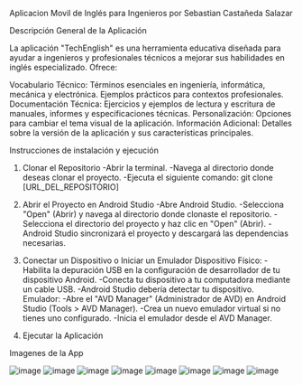 Aplicacion Movil de Inglés para Ingenieros por Sebastian Castañeda Salazar

Descripción General de la Aplicación

La aplicación "TechEnglish" es una herramienta educativa diseñada para ayudar a ingenieros y profesionales técnicos a mejorar sus habilidades en inglés especializado. Ofrece:

Vocabulario Técnico:
Términos esenciales en ingeniería, informática, mecánica y electrónica.
Ejemplos prácticos para contextos profesionales.
Documentación Técnica:
Ejercicios y ejemplos de lectura y escritura de manuales, informes y especificaciones técnicas.
Personalización:
Opciones para cambiar el tema visual de la aplicación.
Información Adicional:
Detalles sobre la versión de la aplicación y sus características principales.

Instrucciones de instalación y ejecución
1. Clonar el Repositorio
-Abrir la terminal.
-Navega al directorio donde deseas clonar el proyecto.
-Ejecuta el siguiente comando:
git clone [URL_DEL_REPOSITORIO]

2. Abrir el Proyecto en Android Studio
-Abre Android Studio.
-Selecciona "Open" (Abrir) y navega al directorio donde clonaste el repositorio.
-Selecciona el directorio del proyecto y haz clic en "Open" (Abrir).
-Android Studio sincronizará el proyecto y descargará las dependencias necesarias.
3. Conectar un Dispositivo o Iniciar un Emulador
Dispositivo Físico:
-Habilita la depuración USB en la configuración de desarrollador de tu dispositivo Android.
-Conecta tu dispositivo a tu computadora mediante un cable USB.
-Android Studio debería detectar tu dispositivo.
Emulador:
-Abre el "AVD Manager" (Administrador de AVD) en Android Studio (Tools > AVD Manager).
-Crea un nuevo emulador virtual si no tienes uno configurado.
-Inicia el emulador desde el AVD Manager.
4. Ejecutar la Aplicación

Imagenes de la App

![image](https://github.com/user-attachments/assets/d71445ff-1db7-4393-bd3a-58c8d26d0fd3)
![image](https://github.com/user-attachments/assets/62c8ed80-17bf-4bd5-8d75-1133ab397c40)
![image](https://github.com/user-attachments/assets/16fdcb9a-4ebe-4936-a605-96e7b5bd405d)
![image](https://github.com/user-attachments/assets/e9e31931-74b4-469b-a68b-29e98a771734)
![image](https://github.com/user-attachments/assets/fcffb8a4-ff66-4ee5-973c-54bfda32d6d5)
![image](https://github.com/user-attachments/assets/466f20a2-e870-41de-8d9b-a7870b064096)
![image](https://github.com/user-attachments/assets/4de693b9-b2f6-4c25-a707-fda5e7b9e13a)
![image](https://github.com/user-attachments/assets/b2c341e8-9b3b-44a1-b50d-f46236e076a2)
